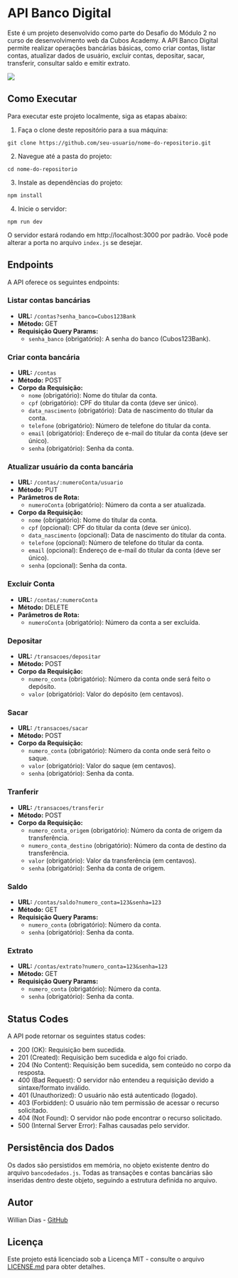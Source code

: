 # API Banco Digital

Este é um projeto desenvolvido como parte do Desafio do Módulo 2 no curso de desenvolvimento web da Cubos Academy. A API Banco Digital permite realizar operações bancárias básicas, como criar contas, listar contas, atualizar dados de usuário, excluir contas, depositar, sacar, transferir, consultar saldo e emitir extrato.

[![](https://mermaid.ink/img/pako:eNqtVTtu3DAQvQrBigvYjcstAiReBwgQuJHdBNsMJDpLRCIFfgA7hg-TA-QCafdi4ZKUSI2ouEmxWs7M4xvO8I30SlvVcbqn3zWMJ_JwOEpCGgvaMvZFnn-3Qu12s49cX38gX4Xx61slLRgWDRItBLzVIuFYWEYUAn20DnrxE_SjcaCFYrOjCr97bnsnEmsyqsADH5UR3mTzCiEaaH00PFHkQYM0T1wLzfISF6ekcb03G-g7xWaTBBufehBW6Ltnq8EqFi2SzAC9_Mq-xtY4y6UV_nwNlyf4BLL17ZmdJHhJp0iIBJ7altWlHaBT6OZI8O3wMYK3vn86db5kdOcxS3HxRQ6Equ2c-LE-qqKJubJyvPv86wLOKatbtsmm9KXeVgK8dwPXailDMipN7s9_LpEdZogbNnimlLNelzqONeZgLm0JqeyamIPWs_YjY3RmthxCyIkljwQalshXhDMpAtU2zoJaDBYahNip0LQg8HIcUtNJB-kmeJwQNBiYojLNSbrLkS7lu0Zvscw6Kt8A7xR18x-qulm_d2JVy5dPUdQau0GxnvxCLa7lxiiW_t-ZvIT6x5QUiIrKiyhWbY7UpFeEt-6yPFu9M2X2uAzuz2JgzD8un016RX0pA4jOf2FfQ-OoPfGBH-neLzvQP470KN88DpxVzYts6f4JesOvqBs7sPwgwH-Zh9k7gvymlLetdvztL6Qotp4?type=png)](https://mermaid.live/edit#pako:eNqtVTtu3DAQvQrBigvYjcstAiReBwgQuJHdBNsMJDpLRCIFfgA7hg-TA-QCafdi4ZKUSI2ouEmxWs7M4xvO8I30SlvVcbqn3zWMJ_JwOEpCGgvaMvZFnn-3Qu12s49cX38gX4Xx61slLRgWDRItBLzVIuFYWEYUAn20DnrxE_SjcaCFYrOjCr97bnsnEmsyqsADH5UR3mTzCiEaaH00PFHkQYM0T1wLzfISF6ekcb03G-g7xWaTBBufehBW6Ltnq8EqFi2SzAC9_Mq-xtY4y6UV_nwNlyf4BLL17ZmdJHhJp0iIBJ7altWlHaBT6OZI8O3wMYK3vn86db5kdOcxS3HxRQ6Equ2c-LE-qqKJubJyvPv86wLOKatbtsmm9KXeVgK8dwPXailDMipN7s9_LpEdZogbNnimlLNelzqONeZgLm0JqeyamIPWs_YjY3RmthxCyIkljwQalshXhDMpAtU2zoJaDBYahNip0LQg8HIcUtNJB-kmeJwQNBiYojLNSbrLkS7lu0Zvscw6Kt8A7xR18x-qulm_d2JVy5dPUdQau0GxnvxCLa7lxiiW_t-ZvIT6x5QUiIrKiyhWbY7UpFeEt-6yPFu9M2X2uAzuz2JgzD8un016RX0pA4jOf2FfQ-OoPfGBH-neLzvQP470KN88DpxVzYts6f4JesOvqBs7sPwgwH-Zh9k7gvymlLetdvztL6Qotp4)

## Como Executar

Para executar este projeto localmente, siga as etapas abaixo:

1. Faça o clone deste repositório para a sua máquina:

```
git clone https://github.com/seu-usuario/nome-do-repositorio.git
```

2. Navegue até a pasta do projeto:

```
cd nome-do-repositorio
```

3. Instale as dependências do projeto:

```
npm install
```

4. Inicie o servidor:

```
npm run dev
```

O servidor estará rodando em http://localhost:3000 por padrão. Você pode alterar a porta no arquivo `index.js` se desejar.

## Endpoints

A API oferece os seguintes endpoints:

### Listar contas bancárias

- **URL:** `/contas?senha_banco=Cubos123Bank`
- **Método:** GET
- **Requisição Query Params:**
  - `senha_banco` (obrigatório): A senha do banco (Cubos123Bank).

### Criar conta bancária

- **URL:** `/contas`
- **Método:** POST
- **Corpo da Requisição:**
  - `nome` (obrigatório): Nome do titular da conta.
  - `cpf` (obrigatório): CPF do titular da conta (deve ser único).
  - `data_nascimento` (obrigatório): Data de nascimento do titular da conta.
  - `telefone` (obrigatório): Número de telefone do titular da conta.
  - `email` (obrigatório): Endereço de e-mail do titular da conta (deve ser único).
  - `senha` (obrigatório): Senha da conta.

### Atualizar usuário da conta bancária

- **URL:** `/contas/:numeroConta/usuario`
- **Método:** PUT
- **Parâmetros de Rota:**
  - `numeroConta` (obrigatório): Número da conta a ser atualizada.
- **Corpo da Requisição:**
  - `nome` (obrigatório): Nome do titular da conta.
  - `cpf` (opcional): CPF do titular da conta (deve ser único).
  - `data_nascimento` (opcional): Data de nascimento do titular da conta.
  - `telefone` (opcional): Número de telefone do titular da conta.
  - `email` (opcional): Endereço de e-mail do titular da conta (deve ser único).
  - `senha` (opcional): Senha da conta.

### Excluir Conta

- **URL:** `/contas/:numeroConta`
- **Método:** DELETE
- **Parâmetros de Rota:**
  - `numeroConta` (obrigatório): Número da conta a ser excluída.

### Depositar

- **URL:** `/transacoes/depositar`
- **Método:** POST
- **Corpo da Requisição:**
  - `numero_conta` (obrigatório): Número da conta onde será feito o depósito.
  - `valor` (obrigatório): Valor do depósito (em centavos).

### Sacar

- **URL:** `/transacoes/sacar`
- **Método:** POST
- **Corpo da Requisição:**
  - `numero_conta` (obrigatório): Número da conta onde será feito o saque.
  - `valor` (obrigatório): Valor do saque (em centavos).
  - `senha` (obrigatório): Senha da conta.

### Tranferir

- **URL:** `/transacoes/transferir`
- **Método:** POST
- **Corpo da Requisição:**
  - `numero_conta_origem` (obrigatório): Número da conta de origem da transferência.
  - `numero_conta_destino` (obrigatório): Número da conta de destino da transferência.
  - `valor` (obrigatório): Valor da transferência (em centavos).
  - `senha` (obrigatório): Senha da conta de origem.

### Saldo

- **URL:** `/contas/saldo?numero_conta=123&senha=123`
- **Método:** GET
- **Requisição Query Params:**
  - `numero_conta` (obrigatório): Número da conta.
  - `senha` (obrigatório): Senha da conta.

### Extrato

- **URL:** `/contas/extrato?numero_conta=123&senha=123`
- **Método:** GET
- **Requisição Query Params:**
  - `numero_conta` (obrigatório): Número da conta.
  - `senha` (obrigatório): Senha da conta.

## Status Codes

A API pode retornar os seguintes status codes:

- 200 (OK): Requisição bem sucedida.
- 201 (Created): Requisição bem sucedida e algo foi criado.
- 204 (No Content): Requisição bem sucedida, sem conteúdo no corpo da resposta.
- 400 (Bad Request): O servidor não entendeu a requisição devido a sintaxe/formato inválido.
- 401 (Unauthorized): O usuário não está autenticado (logado).
- 403 (Forbidden): O usuário não tem permissão de acessar o recurso solicitado.
- 404 (Not Found): O servidor não pode encontrar o recurso solicitado.
- 500 (Internal Server Error): Falhas causadas pelo servidor.

## Persistência dos Dados

Os dados são persistidos em memória, no objeto existente dentro do arquivo `bancodedados.js`. Todas as transações e contas bancárias são inseridas dentro deste objeto, seguindo a estrutura definida no arquivo.

## Autor

Willian Dias - [GitHub](https://github.com/WillianDias-BDev)

## Licença

Este projeto está licenciado sob a Licença MIT - consulte o arquivo [LICENSE.md](LICENSE.md) para obter detalhes.
